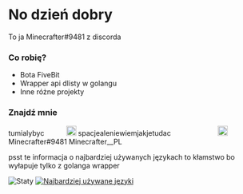 # No dzień dobry
To ja Minecrafter#9481 z discorda

### Co robię?
- Bota FiveBit<br>
- Wrapper api dlisty w golangu
- Inne różne projekty

### Znajdź mnie

tumialybyc <img src="https://cdn.iconscout.com/icon/free/png-512/discord-3-569463.png" width="20" height="20" style="margin-left:40px;"> spacjealeniewiemjakjetudac <img src="https://cdn2.iconfinder.com/data/icons/metro-uinvert-dock/256/Twitter_NEW.png" width="20" height="20" style="margin-left:90px;"> <br>
Minecrafter#9481 Minecrafter__PL

psst te informacja o najbardziej używanych językach to kłamstwo bo wyłapuje tylko z golanga wrapper

![Staty](https://github-readme-stats.vercel.app/api?username=Minecrafterr&show_icons=true&theme=tokyonight)
[![Najbardziej używane języki](https://github-readme-stats.vercel.app/api/top-langs/?username=Minecrafterr)](https://github.com/minecrafterr/github-readme-stats)
